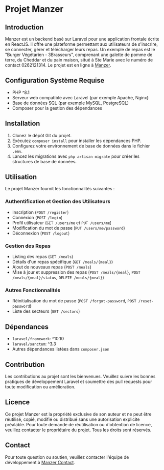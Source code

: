 # Projet Manzer

## Introduction
Manzer est un backend basé sur Laravel pour une application frontale écrite en ReactJS. Il offre une plateforme permettant aux utilisateurs de s'inscrire, se connecter, gérer et télécharger leurs repas. Un exemple de repas est le "Burger Végétarien - 3Brasseurs", comprenant une galette de pomme de terre, du Cheddar et du pain maison, situé à Ste Marie avec le numéro de contact 0262121314. Le projet est en ligne à [Manzer](https://manzer.formaterz.fr/).

## Configuration Système Requise
- PHP ^8.1
- Serveur web compatible avec Laravel (par exemple Apache, Nginx)
- Base de données SQL (par exemple MySQL, PostgreSQL)
- Composer pour la gestion des dépendances

## Installation
1. Clonez le dépôt Git du projet.
2. Exécutez `composer install` pour installer les dépendances PHP.
3. Configurez votre environnement de base de données dans le fichier `.env`.
4. Lancez les migrations avec `php artisan migrate` pour créer les structures de base de données.

## Utilisation
Le projet Manzer fournit les fonctionnalités suivantes :

### Authentification et Gestion des Utilisateurs
- Inscription (`POST /register`)
- Connexion (`POST /login`)
- Profil utilisateur (`GET /users/me` et `PUT /users/me`)
- Modification du mot de passe (`PUT /users/me/password`)
- Déconnexion (`POST /logout`)

### Gestion des Repas
- Listing des repas (`GET /meals`)
- Détails d'un repas spécifique (`GET /meals/{meal}`)
- Ajout de nouveaux repas (`POST /meals`)
- Mise à jour et suppression des repas (`POST /meals/{meal}`, `POST /meals/{meal}/status`, `DELETE /meals/{meal}`)

### Autres Fonctionnalités
- Réinitialisation du mot de passe (`POST /forgot-password`, `POST /reset-password`)
- Liste des secteurs (`GET /sectors`)

## Dépendances
- `laravel/framework`: ^10.10
- `laravel/sanctum`: ^3.3
- Autres dépendances listées dans `composer.json`

## Contribution
Les contributions au projet sont les bienvenues. Veuillez suivre les bonnes pratiques de développement Laravel et soumettre des pull requests pour toute modification ou amélioration.

## Licence
Ce projet Manzer est la propriété exclusive de son auteur et ne peut être réutilisé, copié, modifié ou distribué sans une autorisation explicite préalable. Pour toute demande de réutilisation ou d'obtention de licence, veuillez contacter le propriétaire du projet. Tous les droits sont réservés.
## Contact
Pour toute question ou soutien, veuillez contacter l'équipe de développement à [Manzer Contact](mailto:formation.etienne.re@gmail.com).
